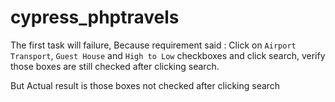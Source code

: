 # cypress_phptravels

The first task will failure, Because requirement said :
  Click on `Airport Transport`, `Guest House` and `High to Low` checkboxes and click search, verify those boxes are still checked after clicking search.
  
  But Actual result is those boxes not checked after clicking search
